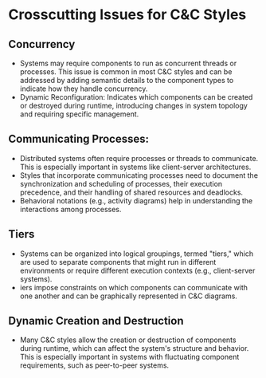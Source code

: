 # Crosscutting Issues for C&C Styles

## Concurrency

- Systems may require components to run as concurrent threads or processes. This issue is common in most C&C styles and can be addressed by adding semantic details to the component types to indicate how they handle concurrency.
- Dynamic Reconfiguration: Indicates which components can be created or destroyed during runtime, introducing changes in system topology and requiring specific management.

## Communicating Processes:

- Distributed systems often require processes or threads to communicate. This is especially important in systems like client-server architectures.
- Styles that incorporate communicating processes need to document the synchronization and scheduling of processes, their execution precedence, and their handling of shared resources and deadlocks.
- Behavioral notations (e.g., activity diagrams) help in understanding the interactions among processes.

## Tiers

- Systems can be organized into logical groupings, termed "tiers," which are used to separate components that might run in different environments or require different execution contexts (e.g., client-server systems).
- iers impose constraints on which components can communicate with one another and can be graphically represented in C&C diagrams.

## Dynamic Creation and Destruction

- Many C&C styles allow the creation or destruction of components during runtime, which can affect the system's structure and behavior. This is especially important in systems with fluctuating component requirements, such as peer-to-peer systems.
